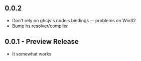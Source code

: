 ## 0.0.2
* Don't rely on ghcjs's nodejs bindings -- problems on Win32
* Bump hs resolver/compiler

## 0.0.1 - Preview Release
* It somewhat works
